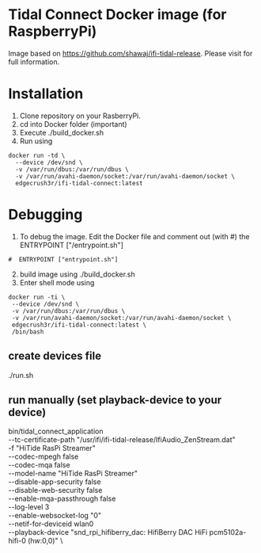# Tidal Connect Docker image (for RaspberryPi)

Image based on https://github.com/shawaj/ifi-tidal-release. Please visit for full information.

# Installation

1. Clone repository on your RasberryPi.
2. cd into Docker folder (important)
3. Execute ./build_docker.sh
4. Run using
```
docker run -td \
  --device /dev/snd \
  -v /var/run/dbus:/var/run/dbus \
  -v /var/run/avahi-daemon/socket:/var/run/avahi-daemon/socket \
  edgecrush3r/ifi-tidal-connect:latest
```

# Debugging

1. To debug the image. Edit the Docker file and comment out (with #) the ENTRYPOINT ["/entrypoint.sh"]
```
#  ENTRYPOINT ["entrypoint.sh"]
```
2. build image using ./build_docker.sh
3. Enter shell mode using
```
docker run -ti \
 --device /dev/snd \
 -v /var/run/dbus:/var/run/dbus \
 -v /var/run/avahi-daemon/socket:/var/run/avahi-daemon/socket \
 edgecrush3r/ifi-tidal-connect:latest \
 /bin/bash
```
## create devices file
./run.sh

## run manually (set playback-device to your device)
bin/tidal_connect_application \
--tc-certificate-path "/usr/ifi/ifi-tidal-release/IfiAudio_ZenStream.dat" \
-f "HiTide RasPi Streamer" \
--codec-mpegh false \
--codec-mqa false \
--model-name "HiTide RasPi Streamer" \
--disable-app-security false \
--disable-web-security false \
--enable-mqa-passthrough false \
--log-level 3 \
--enable-websocket-log "0" \
--netif-for-deviceid wlan0 \
--playback-device "snd_rpi_hifiberry_dac: HifiBerry DAC HiFi pcm5102a-hifi-0 (hw:0,0)" \

